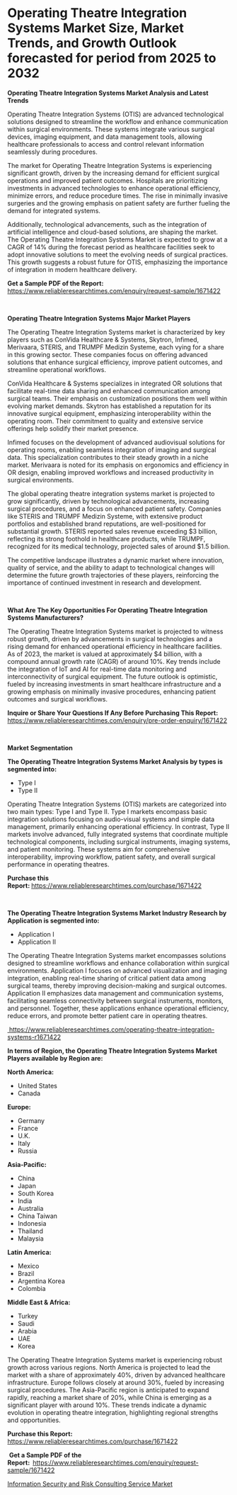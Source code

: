 <p><h1>Operating Theatre Integration Systems Market Size, Market Trends, and Growth Outlook forecasted for period from 2025 to 2032</h1></p><p><strong>Operating Theatre Integration Systems Market Analysis and Latest Trends</strong></p>
<p><p>Operating Theatre Integration Systems (OTIS) are advanced technological solutions designed to streamline the workflow and enhance communication within surgical environments. These systems integrate various surgical devices, imaging equipment, and data management tools, allowing healthcare professionals to access and control relevant information seamlessly during procedures. </p><p>The market for Operating Theatre Integration Systems is experiencing significant growth, driven by the increasing demand for efficient surgical operations and improved patient outcomes. Hospitals are prioritizing investments in advanced technologies to enhance operational efficiency, minimize errors, and reduce procedure times. The rise in minimally invasive surgeries and the growing emphasis on patient safety are further fueling the demand for integrated systems.</p><p>Additionally, technological advancements, such as the integration of artificial intelligence and cloud-based solutions, are shaping the market. The Operating Theatre Integration Systems Market is expected to grow at a CAGR of 14% during the forecast period as healthcare facilities seek to adopt innovative solutions to meet the evolving needs of surgical practices. This growth suggests a robust future for OTIS, emphasizing the importance of integration in modern healthcare delivery.</p></p>
<p><strong>Get a Sample PDF of the Report:&nbsp;</strong> <a href="https://www.reliableresearchtimes.com/enquiry/request-sample/1671422?utm_campaign=2220&utm_medium=2&utm_source=Github&utm_content=ia&utm_term=25032025&utm_id=operating-theatre-integration-systems">https://www.reliableresearchtimes.com/enquiry/request-sample/1671422</a></p>
<p>&nbsp;</p>
<p><strong>Operating Theatre Integration Systems Major Market Players</strong></p>
<p><p>The Operating Theatre Integration Systems market is characterized by key players such as ConVida Healthcare & Systems, Skytron, Infimed, Merivaara, STERIS, and TRUMPF Medizin Systeme, each vying for a share in this growing sector. These companies focus on offering advanced solutions that enhance surgical efficiency, improve patient outcomes, and streamline operational workflows.</p><p>ConVida Healthcare & Systems specializes in integrated OR solutions that facilitate real-time data sharing and enhanced communication among surgical teams. Their emphasis on customization positions them well within evolving market demands. Skytron has established a reputation for its innovative surgical equipment, emphasizing interoperability within the operating room. Their commitment to quality and extensive service offerings help solidify their market presence.</p><p>Infimed focuses on the development of advanced audiovisual solutions for operating rooms, enabling seamless integration of imaging and surgical data. This specialization contributes to their steady growth in a niche market. Merivaara is noted for its emphasis on ergonomics and efficiency in OR design, enabling improved workflows and increased productivity in surgical environments.</p><p>The global operating theatre integration systems market is projected to grow significantly, driven by technological advancements, increasing surgical procedures, and a focus on enhanced patient safety. Companies like STERIS and TRUMPF Medizin Systeme, with extensive product portfolios and established brand reputations, are well-positioned for substantial growth. STERIS reported sales revenue exceeding $3 billion, reflecting its strong foothold in healthcare products, while TRUMPF, recognized for its medical technology, projected sales of around $1.5 billion.</p><p>The competitive landscape illustrates a dynamic market where innovation, quality of service, and the ability to adapt to technological changes will determine the future growth trajectories of these players, reinforcing the importance of continued investment in research and development.</p></p>
<p>&nbsp;</p>
<p><strong>What Are The Key Opportunities For Operating Theatre Integration Systems Manufacturers?</strong></p>
<p><p>The Operating Theatre Integration Systems market is projected to witness robust growth, driven by advancements in surgical technologies and a rising demand for enhanced operational efficiency in healthcare facilities. As of 2023, the market is valued at approximately $4 billion, with a compound annual growth rate (CAGR) of around 10%. Key trends include the integration of IoT and AI for real-time data monitoring and interconnectivity of surgical equipment. The future outlook is optimistic, fueled by increasing investments in smart healthcare infrastructure and a growing emphasis on minimally invasive procedures, enhancing patient outcomes and surgical workflows.</p></p>
<p><strong>Inquire or Share Your Questions If Any Before Purchasing This Report:</strong> <a href="https://www.reliableresearchtimes.com/enquiry/pre-order-enquiry/1671422?utm_campaign=2220&utm_medium=2&utm_source=Github&utm_content=ia&utm_term=25032025&utm_id=operating-theatre-integration-systems">https://www.reliableresearchtimes.com/enquiry/pre-order-enquiry/1671422</a></p>
<p>&nbsp;</p>
<p><strong>Market Segmentation</strong></p>
<p><strong>The Operating Theatre Integration Systems Market Analysis by types is segmented into:</strong></p>
<p><ul><li>Type I</li><li>Type II</li></ul></p>
<p><p>Operating Theatre Integration Systems (OTIS) markets are categorized into two main types: Type I and Type II. Type I markets encompass basic integration solutions focusing on audio-visual systems and simple data management, primarily enhancing operational efficiency. In contrast, Type II markets involve advanced, fully integrated systems that coordinate multiple technological components, including surgical instruments, imaging systems, and patient monitoring. These systems aim for comprehensive interoperability, improving workflow, patient safety, and overall surgical performance in operating theatres.</p></p>
<p><strong>Purchase this Report:&nbsp;</strong><a href="https://www.reliableresearchtimes.com/purchase/1671422?utm_campaign=2220&utm_medium=2&utm_source=Github&utm_content=ia&utm_term=25032025&utm_id=operating-theatre-integration-systems">https://www.reliableresearchtimes.com/purchase/1671422</a></p>
<p>&nbsp;</p>
<p><strong>The Operating Theatre Integration Systems Market Industry Research by Application is segmented into:</strong></p>
<p><ul><li>Application I</li><li>Application II</li></ul></p>
<p><p>The Operating Theatre Integration Systems market encompasses solutions designed to streamline workflows and enhance collaboration within surgical environments. Application I focuses on advanced visualization and imaging integration, enabling real-time sharing of critical patient data among surgical teams, thereby improving decision-making and surgical outcomes. Application II emphasizes data management and communication systems, facilitating seamless connectivity between surgical instruments, monitors, and personnel. Together, these applications enhance operational efficiency, reduce errors, and promote better patient care in operating theatres.</p></p>
<p><a href="https://www.reliableresearchtimes.com/operating-theatre-integration-systems-r1671422?utm_campaign=2220&utm_medium=2&utm_source=Github&utm_content=ia&utm_term=25032025&utm_id=operating-theatre-integration-systems">&nbsp;https://www.reliableresearchtimes.com/operating-theatre-integration-systems-r1671422</a></p>
<p><strong>In terms of Region, the Operating Theatre Integration Systems Market Players available by Region are:</strong></p>
<p>
    <p> <strong> North America: </strong>
        <ul>
            <li>United States</li>
            <li>Canada</li>
        </ul>
        </p> 
    <p> <strong> Europe: </strong>
        <ul>
            <li>Germany</li>
            <li>France</li>
            <li>U.K.</li>
            <li>Italy</li>
            <li>Russia</li>
        </ul>
        </p> 
    <p> <strong> Asia-Pacific: </strong>
        <ul>
            <li>China</li>
            <li>Japan</li>
            <li>South Korea</li>
            <li>India</li>
            <li>Australia</li>
            <li>China Taiwan</li>
            <li>Indonesia</li>
            <li>Thailand</li>
            <li>Malaysia</li>
        </ul>
        </p> 
    <p> <strong> Latin America: </strong>
        <ul>
            <li>Mexico</li>
            <li>Brazil</li>
            <li>Argentina Korea</li>
            <li>Colombia</li>
        </ul>
        </p> 
    <p> <strong> Middle East & Africa: </strong>
        <ul>
            <li>Turkey</li>
            <li>Saudi</li>
            <li>Arabia</li>
            <li>UAE</li>
            <li>Korea</li>
        </ul>
    </p>
    </p>
<p><p>The Operating Theatre Integration Systems market is experiencing robust growth across various regions. North America is projected to lead the market with a share of approximately 40%, driven by advanced healthcare infrastructure. Europe follows closely at around 30%, fueled by increasing surgical procedures. The Asia-Pacific region is anticipated to expand rapidly, reaching a market share of 20%, while China is emerging as a significant player with around 10%. These trends indicate a dynamic evolution in operating theatre integration, highlighting regional strengths and opportunities.</p></p>
<p><strong>Purchase this Report: </strong><a href="https://www.reliableresearchtimes.com/purchase/1671422?utm_campaign=2220&utm_medium=2&utm_source=Github&utm_content=ia&utm_term=25032025&utm_id=operating-theatre-integration-systems">https://www.reliableresearchtimes.com/purchase/1671422</a></p>
<p>&nbsp;<strong>Get a Sample PDF of the Report:&nbsp;&nbsp;</strong><a href="https://www.reliableresearchtimes.com/enquiry/request-sample/1671422?utm_campaign=2220&utm_medium=2&utm_source=Github&utm_content=ia&utm_term=25032025&utm_id=operating-theatre-integration-systems">https://www.reliableresearchtimes.com/enquiry/request-sample/1671422</a></p>
<p><strong></strong></p>
<p><p><a href="https://github.com/jerhoskinson197676/Market-Research-Report-List-1/blob/main/information-security-and-risk-consulting-service-market.md?utm_campaign=2220&utm_medium=2&utm_source=Github&utm_content=ia&utm_term=25032025&utm_id=operating-theatre-integration-systems">Information Security and Risk Consulting Service Market</a></p></p>